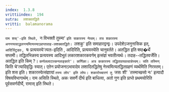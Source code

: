 ```yaml
---
index:  1.3.8
vrittiindex:  194
sutra:  लशक्वतद्धिते
vritti:  balamanorama 
---
```


`राम शस्'-इति स्थिते, `न विभक्तौ तुस्मा' `इति सकारस्य नेत्वम्। तत्र शकारस्य अनन्त्यत्वाद्धलन्त्यमित्यस्याऽप्राप्तावाह-लशक्वतद्धिते। `लशकु' इति समाहारद्वन्द्वः। उपदेशेऽजनुनासिक इत्, `आदिर्ञिटुडवः, `षः प्रत्ययस्ये'त्यतः-इदिति , आदिरिति, प्रत्ययस्येति चानुवर्तते। अतद्धित इति षष्ठ�र्थे सप्तमी। तद्धितभिन्नस्य प्रत्ययस्य आदिभूतं लकारशकारकवर्गम् इत्संज्ञं भवतीत्यर्थः। तदाह--तद्धितवर्जेति। अतद्धित इति किम् ?। `कर्णललाटात्कनलङ्कारे'। कर्णिका। अत्र ककारस्य तद्धितावयवत्वान्नेत्त्वम्। सति तस्मिन् `किति चे'त्यादिवृद्धिः स्यात्। एतेन प्रयोजनाऽभावादेव लशादितद्धितेषु नेत्त्वमित्यतद्धितग्रहणं व्यर्थमिति निरस्तम्। इति शस इति। शकारस्येत्संज्ञायां `तस्य लोप' इति लोपः। शकारोच्चारणं तु `जसः शी' `तस्माच्छसो नः' इत्यादौ विषयविभागार्थम्। राम असिति स्थिते, अकः सवर्णे दीर्घ इति बाधित्वा, अतो गुण इति प्राप्ते प्रथमयोरिति पूर्वसवर्णदीर्घे, रामास् इति स्थिते। 

